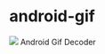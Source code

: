 # android-gif
[![](https://jitpack.io/v/planet0104/android-gif.svg)](https://jitpack.io/#planet0104/android-gif)
 Android Gif Decoder
